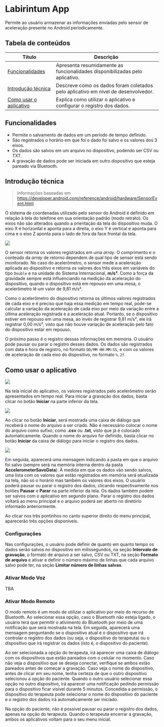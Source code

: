 # Labirintum App
Permite ao usuário armazenar as informações enviadas pelo sensor de aceleração presente no Android periodicamente.

## Tabela de conteúdos

|                      Título                     |                                     Descrição                                     |
|-------------------------------------------------|-----------------------------------------------------------------------------------|
|       [Funcionalidades](#funcionalidades)       | Apresenta resumidamente as funcionalidades disponibilizadas pelo aplicativo.      |
|    [Introdução técnica](#introdução-técnica)    | Descreve como os dados foram coletados pelo aplicativo em nível de desenvolvedor. |
|[Como usar o aplicativo](#como-usar-o-aplicativo)| Explica como utilizar o aplicativo e configurar o registro dos dados.             |

## Funcionalidades

- Permite o salvamento de dados em um período de tempo definido.
- São registrados o horário em que foi o dado foi salvo e os valores dos 3 eixos.
- Os dados são salvos em um arquivo no dispositivo, podendo ser CSV ou TXT.
- A gravação de dados pode ser iniciada em outro dispositivo que esteja pareado via Bluetooth.

## Introdução técnica

> Informações baseadas em https://developer.android.com/reference/android/hardware/SensorEvent.html

O sistema de coordenadas utilizado pelo sensor do Android é definido em relação à tela do telefone
em sua orientação padrão (modo retrato). Os eixos não são alterados quando a orientação da tela do
dispositivo muda. O eixo X é horizontal e aponta para a direita, o eixo Y é vertical e aponta para
cima e o eixo Z aponta para o lado de fora da face frontal da tela.

![](https://i.imgur.com/j042mjz.png)

O sensor retorna os valores registrados em uma *array*. O comprimento e o conteúdo da *array* de
retorno dependem de qual tipo de sensor está sendo monitorado. No caso do acelerômetro, o sensor mede
a aceleração aplicada ao dispositivo e retorna os valores dos três eixos em variáveis do tipo `Double`
e na unidade do Sistema Internacional, **m/s²**. Como a força da gravidade sempre está influenciando na
medição da aceleração do dispositivo, quando o dispositivo está em repouso em uma mesa, o acelerômetro
lê um valor de 9,81 m/s².

Como o acelerômetro do dispositivo retorna os últimos valores registrados de cada eixo e é preciso que
haja essa medição em tempo real, pode-se calcular a variação da aceleração de cada eixo por meio da
variação entre a última aceleração registrada e a aceleração atual. Portanto, se o dispositivo estiver
em repouso em uma mesa, ao invés de registrar 9,81 m/s², ele irá registrar 0,00 m/s², visto que não houve
variação de aceleração pelo fato do dispositivo estar em repouso.

O próximo passo é o registro dessas informações em memória. O usuário pode pausar ou parar o registro
desses dados. Os dados são registrados com data e hora de registro, no formato `DD/MM HH:MM:SS`, e com
os valores de aceleração de cada eixo do dispositivo, no formato `%.2f`.

## Como usar o aplicativo

![](https://i.imgur.com/SU6aniq.png?1)

Na tela inicial do aplicativo, os valores registrados pelo acelerômetro serão apresentados em tempo real.
Para iniciar a gravação dos dados, basta clicar no botão **Iniciar** na parte inferior da tela.

![](https://i.imgur.com/VnKFzKr.png)

Ao clicar no botão **Iniciar**, será mostrada uma caixa de diálogo que receberá o nome do arquivo a ser
criado. Não é necessário colocar o nome do arquivo como sufixo, como **.csv** ou **.txt**, visto que já
é colocado automaticamente. Quando o nome do arquivo for definido, basta clicar no botão **Iniciar** da
caixa de diálogo para iniciar o registro dos dados.

![](https://i.imgur.com/2EiVE2W.png)

Em seguida, aparecerá uma mensagem indicando a pasta em que o arquivo foi salvo (sempre será na memória
interna dentro da pasta **AccelerometerSaveData**). À medida em que os dados vão sendo salvos, uma lista
com os valores que estão registrados em memória será atualizada na tela, não só o horário mas também os
valores dos eixos. O usuário poderá pausar ou parar o registro dos dados, clicando respectivamente nos
botões **Pausar** e **Parar** na parte inferior da tela. Os dados também podem ser salvos com o aplicativo
em segundo plano. Parar o registro dos dados voltará ao menu principal e o arquivo poderá ser aberto no
diretório informado anteriormente.

Ao clicar nos três pontinhos no canto superior direito do menu principal, aparecerão três opções disponíveis.

### Configurações

Nas configurações, o usuário pode definir de quanto em quanto tempo os dados serão salvos no dispositivo
em milissegundos, na seção **Intervalo de gravação**, o formato de arquivo a ser salvo, CSV ou TXT, na seção
**Formato de arquivo** e ativar e definir o número máximo de linhas que cada arquivo salvo pode ter, na seção
**Limitar número de linhas salvas**.

### Ativar Modo Voz

TBA

### Ativar Modo Remoto

O modo remoto é um modo de utilizar o aplicativo por meio do recurso de Bluetooth. Ao selecionar essa opção,
caso o Bluetooth não esteja ligado, o usuário terá que permitir o ativimento do Bluetooth por meio de uma
notificação que será mostrada na tela. Em seguida, aparecerá uma mensagem perguntando se o dispositivo atual
é o dispositivo que irá controlar o registro dos dados (ou seja, o dispositivo do terapeuta) ou o dispositivo
que irá registrar os dados (isto é, o dispositivo do paciente).

Ao ser selecionada a opção do terapeuta, irá aparecer uma caixa de diálogo com os dispositivos que estão
pareados com o celular no momento. Caso não veja o dispositivo que se deseja conectar, verifique se ambos estão
pareados antes de começar a gravação. Caso veja o nome do dispositivo, antes de clicar em seu nome, tenha certeza
de que o outro dispositivo selecionou a opção do paciente. Quando o outro usuário selecionar essa opção no outro
dispositivo, irá aparecer uma notificação pedindo permissão para o dispositivo ficar visível durante 5 minutos.
Concedida a permissão, o dispositivo do terapeuta pode selecionar o nome do dispositivo do paciente e o registro
dos dados irá automaticamente ser iniciado.

Na opção do paciente, não é possível pausar ou parar o registro dos dados, apenas na opção do terapeuta. Quando
o terapeuta encerrar a gravação, ambos os aplicativos voltam para o seu menu inicial. 